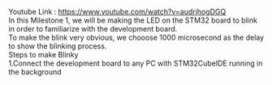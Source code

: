 Youtube Link : https://www.youtube.com/watch?v=audrjhogDGQ
<br />In this Milestone 1, we will be making the LED on the STM32 board to blink in order to familiarize with the development board.
<br />To make the blink very obvious, we chooose 1000 microsecond as the delay to show the blinking process.
<br /> Steps to make Blinky
<br /> 1.Connect the development board to any PC with STM32CubeIDE running in the background
<br /> 


